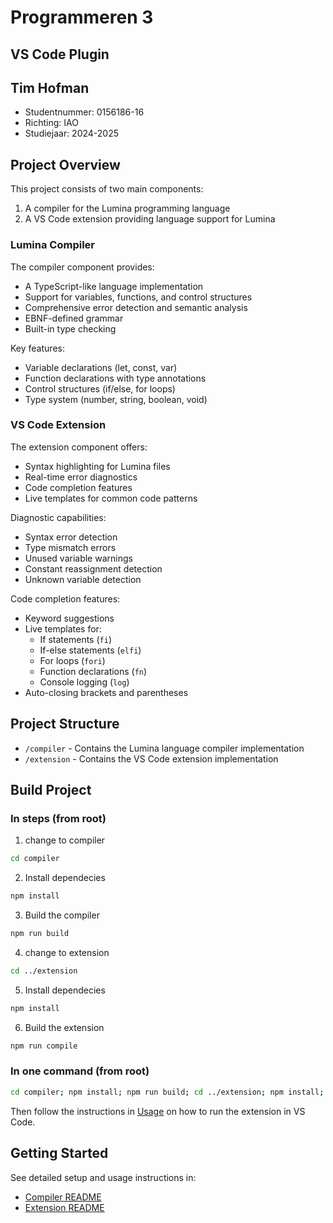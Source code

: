 # Programmeren 3
## VS Code Plugin

## Tim Hofman
- Studentnummer: 0156186-16
- Richting: IAO
- Studiejaar: 2024-2025

## Project Overview
This project consists of two main components:
1. A compiler for the Lumina programming language
2. A VS Code extension providing language support for Lumina

### Lumina Compiler
The compiler component provides:
- A TypeScript-like language implementation
- Support for variables, functions, and control structures
- Comprehensive error detection and semantic analysis
- EBNF-defined grammar
- Built-in type checking

Key features:
- Variable declarations (let, const, var)
- Function declarations with type annotations
- Control structures (if/else, for loops)
- Type system (number, string, boolean, void)

### VS Code Extension
The extension component offers:
- Syntax highlighting for Lumina files
- Real-time error diagnostics
- Code completion features
- Live templates for common code patterns

Diagnostic capabilities:
- Syntax error detection
- Type mismatch errors
- Unused variable warnings
- Constant reassignment detection
- Unknown variable detection

Code completion features:
- Keyword suggestions
- Live templates for:
  - If statements (`fi`)
  - If-else statements (`elfi`)
  - For loops (`fori`)
  - Function declarations (`fn`)
  - Console logging (`log`)
- Auto-closing brackets and parentheses

## Project Structure
- `/compiler` - Contains the Lumina language compiler implementation
- `/extension` - Contains the VS Code extension implementation

## Build Project
### In steps (from root)
1. change to compiler
```Bash
cd compiler
```
2. Install dependecies
```Bash
npm install
```
3. Build the compiler
```Bash
npm run build
```
4. change to extension
```Bash
cd ../extension
```
5. Install dependecies
```Bash
npm install
```
6. Build the extension
```Bash
npm run compile
```

### In one command (from root)
```Bash
cd compiler; npm install; npm run build; cd ../extension; npm install; npm run compile
```

Then follow the instructions in [Usage](./extension/README.md#usage) on how to run the extension in VS Code.


## Getting Started
See detailed setup and usage instructions in:
- [Compiler README](./compiler/README.md)
- [Extension README](./extension/README.md)

